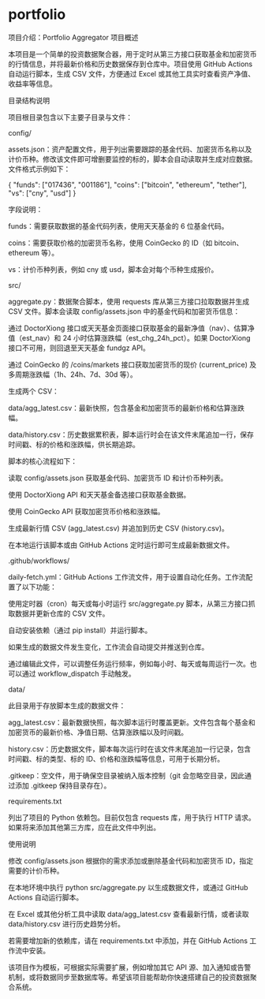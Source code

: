 # portfolio
项目介绍：Portfolio Aggregator
项目概述

本项目是一个简单的投资数据聚合器，用于定时从第三方接口获取基金和加密货币的行情信息，并将最新价格和历史数据保存到仓库中。项目使用 GitHub Actions 自动运行脚本，生成 CSV 文件，方便通过 Excel 或其他工具实时查看资产净值、收益率等信息。

目录结构说明

项目根目录包含以下主要子目录与文件：

config/

assets.json：资产配置文件，用于列出需要跟踪的基金代码、加密货币名称以及计价币种。修改该文件即可增删要监控的标的，脚本会自动读取并生成对应数据。文件格式示例如下：

{
  "funds": ["017436", "001186"],
  "coins": ["bitcoin", "ethereum", "tether"],
  "vs": ["cny", "usd"]
}


字段说明：

funds：需要获取数据的基金代码列表，使用天天基金的 6 位基金代码。

coins：需要获取价格的加密货币名称，使用 CoinGecko 的 ID（如 bitcoin、ethereum 等）。

vs：计价币种列表，例如 cny 或 usd，脚本会对每个币种生成报价。

src/

aggregate.py：数据聚合脚本，使用 requests 库从第三方接口拉取数据并生成 CSV 文件。脚本会读取 config/assets.json 中的基金代码和加密货币信息：

通过 DoctorXiong
 接口或天天基金页面接口获取基金的最新净值（nav）、估算净值（est_nav）和 24 小时估算涨跌幅（est_chg_24h_pct）。如果 DoctorXiong 接口不可用，则回退至天天基金 fundgz API。

通过 CoinGecko
 的 /coins/markets 接口获取加密货币的现价 (current_price) 及多周期涨跌幅（1h、24h、7d、30d 等）。

生成两个 CSV：

data/agg_latest.csv：最新快照，包含基金和加密货币的最新价格和估算涨跌幅。

data/history.csv：历史数据累积表，脚本运行时会在该文件末尾追加一行，保存时间戳、标的价格和涨跌幅，供长期追踪。

脚本的核心流程如下：

读取 config/assets.json 获取基金代码、加密货币 ID 和计价币种列表。

使用 DoctorXiong API 和天天基金备选接口获取基金数据。

使用 CoinGecko API 获取加密货币价格和涨跌幅。

生成最新行情 CSV (agg_latest.csv) 并追加到历史 CSV (history.csv)。

在本地运行该脚本或由 GitHub Actions 定时运行即可生成最新数据文件。

.github/workflows/

daily-fetch.yml：GitHub Actions 工作流文件，用于设置自动化任务。工作流配置了以下功能：

使用定时器（cron）每天或每小时运行 src/aggregate.py 脚本，从第三方接口抓取数据并更新仓库的 CSV 文件。

自动安装依赖（通过 pip install）并运行脚本。

如果生成的数据文件发生变化，工作流会自动提交并推送到仓库。

通过编辑此文件，可以调整任务运行频率，例如每小时、每天或每周运行一次。也可以通过 workflow_dispatch 手动触发。

data/

此目录用于存放脚本生成的数据文件：

agg_latest.csv：最新数据快照，每次脚本运行时覆盖更新。文件包含每个基金和加密货币的最新价格、净值日期、估算涨跌幅以及时间戳。

history.csv：历史数据文件，脚本每次运行时在该文件末尾追加一行记录，包含时间戳、标的类型、标的 ID、价格和涨跌幅等信息，可用于长期分析。

.gitkeep：空文件，用于确保空目录被纳入版本控制（git 会忽略空目录，因此通过添加 .gitkeep 保持目录存在）。

requirements.txt

列出了项目的 Python 依赖包。目前仅包含 requests 库，用于执行 HTTP 请求。如果将来添加其他第三方库，应在此文件中列出。

使用说明

修改 config/assets.json 根据你的需求添加或删除基金代码和加密货币 ID，指定需要的计价币种。

在本地环境中执行 python src/aggregate.py 以生成数据文件，或通过 GitHub Actions 自动运行脚本。

在 Excel 或其他分析工具中读取 data/agg_latest.csv 查看最新行情，或者读取 data/history.csv 进行历史趋势分析。

若需要增加新的依赖库，请在 requirements.txt 中添加，并在 GitHub Actions 工作流中安装。

该项目作为模板，可根据实际需要扩展，例如增加其它 API 源、加入通知或告警机制，或将数据同步至数据库等。希望该项目能帮助你快速搭建自己的投资数据聚合系统。
